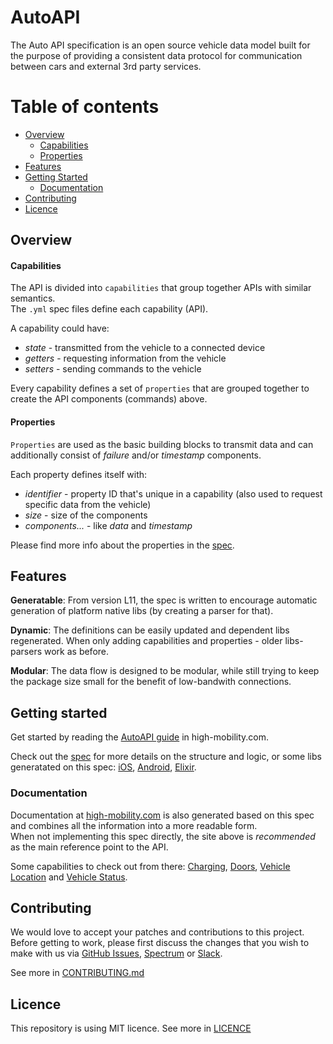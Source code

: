 # AutoAPI

The Auto API specification is an open source vehicle data model built for the purpose of providing a consistent data protocol for communication between cars and external 3rd party services.  


Table of contents
=================
<!--ts-->
   * [Overview](#overview)
      * [Capabilities](#capabilities)
      * [Properties](#properties)
   * [Features](#features)
   * [Getting Started](#getting-started)
      * [Documentation](#documentation)
   * [Contributing](#contributing)
   * [Licence](#licence)
<!--te-->


## Overview 

#### Capabilities

The API is divided into `capabilities` that group together APIs with similar semantics.  
The `.yml` spec files define each capability (API). 

A capability could have:  

- *state* - transmitted from the vehicle to a connected device
- *getters* - requesting information from the vehicle
- *setters* - sending commands to the vehicle

Every capability defines a set of `properties` that are grouped together to create the API components (commands) above.

#### Properties

`Properties` are used as the basic building blocks to transmit data and can additionally consist of *failure* and/or *timestamp* components.  

Each property defines itself with:  

- *identifier* - property ID that's unique in a capability (also used to request specific data from the vehicle)
- *size* - size of the components
- *components...* - like *data* and *timestamp*


Please find more info about the properties in the [spec](https://github.com/highmobility/auto-api/tree/master/SPEC.md#properties).



## Features

**Generatable**: From version L11, the spec is written to encourage automatic generation of platform native libs (by creating a parser for that).

**Dynamic**: The definitions can be easily updated and dependent libs regenerated. When only adding capabilities and properties - older libs-parsers work as before.

**Modular**: The data flow is designed to be modular, while still trying to keep the package size small for the benefit of low-bandwith connections.


## Getting started

Get started by reading the [AutoAPI guide](https://high-mobility.com/learn/tutorials/getting-started/auto-api-guide/) in high-mobility.com.  

Check out the [spec](https://github.com/highmobility/auto-api/tree/master/SPEC.md) for more details on the structure and logic, or some libs generatated on this spec: [iOS](https://github.com/highmobility/auto-api-swift), [Android](https://github.com/highmobility/hm-java-auto-api), [Elixir](https://github.com/highmobility/hm-auto-api-elixir).  


### Documentation

Documentation at [high-mobility.com](https://high-mobility.com/learn/) is also generated based on this spec and combines all the information into a more readable form.  
When not implementing this spec directly, the site above is *recommended* as the main reference point to the API.

Some capabilities to check out from there: [Charging](https://high-mobility.com/learn/documentation/auto-api/chassis/charging/), [Doors](https://high-mobility.com/learn/documentation/auto-api/digital-key/doors/), [Vehicle Location](https://high-mobility.com/learn/documentation/auto-api/points-of-interest/vehicle-location/) and [Vehicle Status](https://high-mobility.com/learn/documentation/auto-api/api-structure/vehicle-status/).


## Contributing

We would love to accept your patches and contributions to this project. Before getting to work, please first discuss the changes that you wish to make with us via [GitHub Issues](https://github.com/highmobility/auto-api/issues), [Spectrum](https://spectrum.chat/high-mobility/) or [Slack](https://slack.high-mobility.com/).

See more in [CONTRIBUTING.md](https://github.com/highmobility/auto-api/tree/master/CONTRIBUTING.md)


## Licence

This repository is using MIT licence. See more in [LICENCE](https://github.com/highmobility/auto-api/tree/master/LICENCE)
